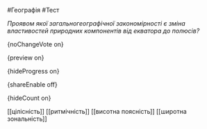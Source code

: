 #Географія #Тест

*Проявом якої загальногеографічної закономірності є зміна властивостей природних компонентів від екватора до полюсів?*

{noChangeVote on}

{preview on}

{hideProgress on}

{shareEnable off}

{hideCount on}

[[цілісність]]
[[ритмічність]]
[[висотна поясність]]
[[широтна зональність]]
